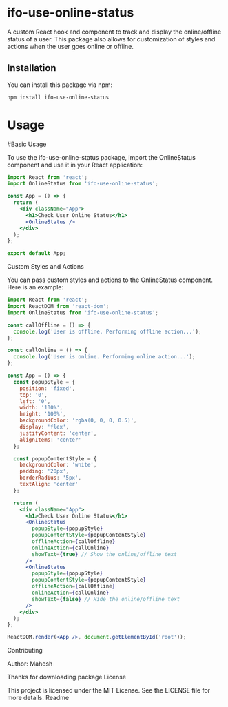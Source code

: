 # ifo-use-online-status

A custom React hook and component to track and display the online/offline status of a user. This package also allows for customization of styles and actions when the user goes online or offline.

## Installation

You can install this package via npm:

```bash
npm install ifo-use-online-status
```
# Usage
#Basic Usage

To use the ifo-use-online-status package, import the OnlineStatus component and use it in your React application:
```jsx
import React from 'react';
import OnlineStatus from 'ifo-use-online-status';

const App = () => {
  return (
    <div className="App">
      <h1>Check User Online Status</h1>
      <OnlineStatus />
    </div>
  );
};

export default App;
```
Custom Styles and Actions

You can pass custom styles and actions to the OnlineStatus component. Here is an example:

```jsx
import React from 'react';
import ReactDOM from 'react-dom';
import OnlineStatus from 'ifo-use-online-status';

const callOffline = () => {
  console.log('User is offline. Performing offline action...');
};

const callOnline = () => {
  console.log('User is online. Performing online action...');
};

const App = () => {
  const popupStyle = {
    position: 'fixed',
    top: '0',
    left: '0',
    width: '100%',
    height: '100%',
    backgroundColor: 'rgba(0, 0, 0, 0.5)',
    display: 'flex',
    justifyContent: 'center',
    alignItems: 'center'
  };

  const popupContentStyle = {
    backgroundColor: 'white',
    padding: '20px',
    borderRadius: '5px',
    textAlign: 'center'
  };

  return (
    <div className="App">
      <h1>Check User Online Status</h1>
      <OnlineStatus
        popupStyle={popupStyle}
        popupContentStyle={popupContentStyle}
        offlineAction={callOffline}
        onlineAction={callOnline}
        showText={true} // Show the online/offline text
      />
      <OnlineStatus
        popupStyle={popupStyle}
        popupContentStyle={popupContentStyle}
        offlineAction={callOffline}
        onlineAction={callOnline}
        showText={false} // Hide the online/offline text
      />
    </div>
  );
};

ReactDOM.render(<App />, document.getElementById('root'));
```
Contributing

Author: Mahesh

Thanks for downloading package
License

This project is licensed under the MIT License. See the LICENSE file for more details.
Readme




